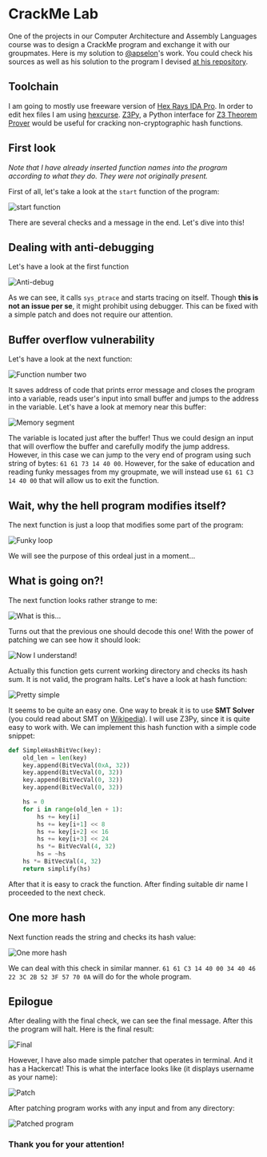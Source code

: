 # CrackMe Lab
One of the projects in our Computer Architecture and Assembly Languages course was to design a CrackMe program and exchange it with our groupmates. Here is my solution to [@apselon](https://github.com/apselon)'s work. You could check his sources as well as his solution to the program I devised [at his repository](https://github.com/apselon/Vzlom).

## Toolchain
I am going to mostly use freeware version of [Hex Rays IDA Pro](https://www.hex-rays.com/products/ida/). In order to edit hex files I am using [hexcurse](https://github.com/LonnyGomes/hexcurse).
[Z3Py](https://www.cs.tau.ac.il/~msagiv/courses/asv/z3py/guide-examples.htm), a Python interface for [Z3 Theorem Prover](https://github.com/Z3Prover/z3) would be useful for cracking non-cryptographic hash functions.

## First look
*Note that I have already inserted function names into the program according to what they do. They were not originally present.*

First of all, let's take a look at the `start` function of the program:

![start function](img/image0.png)

There are several checks and a message in the end. Let's dive into this!

## Dealing with anti-debugging
Let's have a look at the first function

![Anti-debug](img/image1.png)

As we can see, it calls `sys_ptrace` and starts tracing on itself. Though **this is not an issue per se**, it might prohibit using debugger. This can be fixed with a simple patch and does not require our attention.

## Buffer overflow vulnerability
Let's have a look at the next function:

![Function number two](img/image2.png)

It saves address of code that prints error message and closes the program into a variable, reads user's input into small buffer and jumps to the address in the variable. Let's have a look at memory near this buffer:

![Memory segment](img/image2_1.png)

The variable is located just after the buffer! Thus we could design an input that will overflow the buffer and carefully modify the jump address.
However, in this case we can jump to the very end of program using such string of bytes: `61 61 73 14 40 00`. However, for the sake of education and reading funky messages from my groupmate, we will instead use `61 61 C3 14 40 00` that will allow us to exit the function.

## Wait, why the hell program modifies itself?
The next function is just a loop that modifies some part of the program:

![Funky loop](img/image3.png)

We will see the purpose of this ordeal just in a moment...

## What is going on?!
The next function looks rather strange to me:

![What is this...](img/image4_1.png)

Turns out that the previous one should decode this one! With the power of patching we can see how it should look:

![Now I understand!](img/image4_2.png)

Actually this function gets current working directory and checks its hash sum. It is not valid, the program halts. Let's have a look at hash function:

![Pretty simple](img/image4_3.png)

It seems to be quite an easy one. One way to break it is to use **SMT Solver** (you could read about SMT on [Wikipedia](https://en.wikipedia.org/wiki/Satisfiability_modulo_theories)). I will use Z3Py, since it is quite easy to work with. We can implement this hash function with a simple code snippet:

```Python
def SimpleHashBitVec(key):
    old_len = len(key)
    key.append(BitVecVal(0xA, 32))
    key.append(BitVecVal(0, 32))
    key.append(BitVecVal(0, 32))
    key.append(BitVecVal(0, 32))

    hs = 0
    for i in range(old_len + 1):
        hs += key[i]
        hs += key[i+1] << 8
        hs += key[i+2] << 16
        hs += key[i+3] << 24
        hs *= BitVecVal(4, 32)
        hs = ~hs
    hs *= BitVecVal(4, 32)
    return simplify(hs)
```
After that it is easy to crack the function. 
After finding suitable dir name I proceeded to the next check.

## One more hash
Next function reads the string and checks its hash value:

![One more hash](img/image5.png)

We can deal with this check in similar manner.
`61 61 C3 14 40 00 34 40 46 22 3C 2B 52 3F 57 70 0A` will do for the whole program.

## Epilogue
After dealing with the final check, we can see the final message. After this the program will halt. Here is the final result:

![Final](img/image6.png) 

However, I have also made simple patcher that operates in terminal. And it has a Hackercat! This is what the interface looks like (it displays username as your name):

![Patch](img/image7.png)

After patching program works with any input and from any directory:

![Patched program](img/image8.png)

### Thank you for your attention!